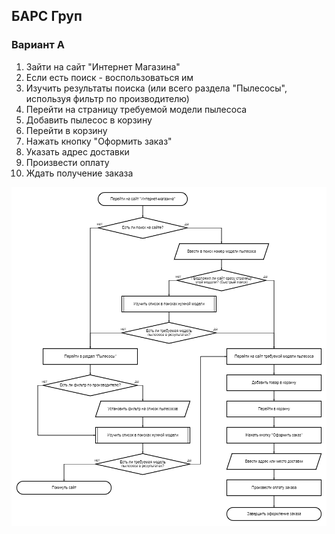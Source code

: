 ## БАРС Груп

### Вариант A
1. Зайти на сайт "Интернет Магазина"
2. Если есть поиск - воспользоваться им
3. Изучить результаты поиска (или всего раздела "Пылесосы", используя фильтр по производителю)
4. Перейти на страницу требуемой модели пылесоса
5. Добавить пылесос в корзину
6. Перейти в корзину
7. Нажать кнопку "Оформить заказ"
8. Указать адрес доставки
9. Произвести оплату
10. Ждать получение заказа

![Выбор конкретной модели пылесоса](https://github.com/IVZaytsev/myte-solutions/blob/main/bars/veriant_a.png?raw=true)

